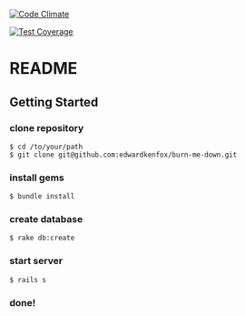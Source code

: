 [![Code Climate](https://codeclimate.com/github/edwardkenfox/burn-me-down/badges/gpa.svg)](https://codeclimate.com/github/edwardkenfox/burn-me-down)

[![Test Coverage](https://codeclimate.com/github/edwardkenfox/burn-me-down/badges/coverage.svg)](https://codeclimate.com/github/edwardkenfox/burn-me-down)

# README

## Getting Started

### clone repository

```
$ cd /to/your/path
$ git clone git@github.com:edwardkenfox/burn-me-down.git
```

### install gems

```
$ bundle install
```

### create database 

```
$ rake db:create
```

### start server

```
$ rails s
```

### done!
